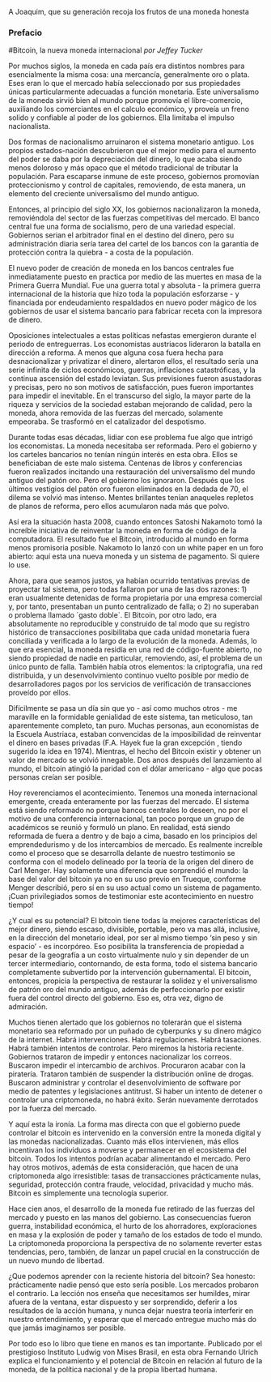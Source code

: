 A Joaquim, que su generación recoja los frutos de una moneda honesta
### Prefacio
#Bitcoin, la nueva moneda internacional
*por Jeffey Tucker*

Por muchos siglos, la moneda en cada país era distintos nombres para esencialmente la misma cosa: una mercancía, generalmente oro o plata. Eses eran lo que el mercado había seleccionado por sus propiedades únicas particularmente adecuadas a función monetaria. Este universalismo de la moneda sirvió bien al mundo porque promovía el libre-comercio, auxiliando los comerciantes en el calculo económico, y proveía un freno solido y confiable al poder de los gobiernos. Ella limitaba el impulso nacionalista.

 Dos formas de nacionalismo arruinaron el sistema monetario antiguo. Los propios estados-nación descubrieron que el mejor medio para el aumento del poder se daba por la depreciación del dinero, lo que acaba siendo menos doloroso y más opaco que el método tradicional de tributar la populación. Para escaparse inmune de este proceso, gobiernos promovían proteccionismo y control de capitales,  removiendo, de esta manera, un elemento del creciente universalismo del mundo antiguo.

 Entonces, al principio del siglo XX, los gobiernos nacionalizaron la moneda, removiéndola del sector de las fuerzas competitivas del mercado. El banco central fue una forma de socialismo, pero de una variedad especial. Gobiernos serian el arbitrador final en el destino del dinero, pero su administración diaria sería tarea del cartel de los bancos con la garantía de protección contra la quiebra - a costa de la populación.

 El nuevo poder de creación de moneda en los bancos centrales fue inmediatamente puesto en practica por medio de las muertes en masa de la Primera Guerra Mundial. Fue una guerra total y absoluta - la primera guerra internacional de la historia que hizo toda la populación esforzarse - y financiada por endeudamiento respaldados en nuevo poder mágico de los gobiernos de usar el sistema bancario para fabricar receta con la impresora de dinero.

 Oposiciones intelectuales a estas políticas nefastas emergieron durante el periodo de entreguerras. Los economistas austriacos lideraron la batalla en dirección a reforma. A menos que alguna cosa fuera hecha para desnacionalizar y privatizar el dinero, alertaron ellos, el resultado sería una serie infinita de ciclos económicos, guerras, inflaciones catastróficas, y la continua ascensión del estado leviatan. Sus previsiones fueron asustadoras y precisas, pero no son motivos de satisfacción, pues fueron importantes para impedir el inevitable. En el transcurso del siglo, la mayor parte de la riqueza y servicios de la sociedad estaban mejorando de calidad, pero la moneda, ahora removida de las fuerzas del mercado, solamente empeoraba. Se trasformó en el catalizador del despotismo.

 Durante todas esas décadas, lidiar con ese problema fue algo que intrigó los economistas. La moneda necesitaba ser reformada. Pero el gobierno y los carteles bancarios no tenían ningún interés en esta obra. Ellos se beneficiaban de este malo sistema. Centenas de libros y conferencias fueron realizados incitando una restauración del universalismo del mundo antiguo del patón oro. Pero el gobierno los ignoraron. Después que los últimos vestigios del patón oro fueron eliminados en la dedada de 70, el dilema se volvió mas intenso. Mentes brillantes tenían anaqueles repletos de planos de reforma, pero ellos acumularon nada más que polvo.

 Así era la situación hasta 2008, cuando entonces Satoshi Nakamoto tomó la increíble iniciativa de reinventar la moneda en forma de código de la computadora. El resultado fue el Bitcoin, introducido al mundo en forma menos promisoria posible. Nakamoto lo lanzó con un white paper en un foro abierto: aquí esta una nueva moneda y un sistema de pagamento. Si quiere lo use.

 Ahora, para que seamos justos, ya habían ocurrido tentativas previas de proyectar tal sistema, pero todas fallaron por una de las dos razones: 1) eran usualmente detenidas de forma propietaria por una empresa comercial y, por tanto, presentaban un punto centralizado de falla; o 2) no superaban o problema llamado ´gasto doble`. El Bitcoin, por otro lado, era absolutamente no reproducible y construido de tal modo que su registro histórico de transacciones posibilitaba que cada unidad monetaria fuera conciliada y verificada a lo largo de la evolución de la moneda. Además, lo que era esencial, la moneda residía en una red de código-fuente abierto, no siendo propiedad de nadie en particular, removiendo, así, el problema de un único punto de falla. También había otros elementos: la criptografia, una red distribuida, y un desenvolvimiento continuo vuelto posible por medio de desarrolladores pagos por los servicios de verificación de transacciones proveído por ellos.

 Difícilmente se pasa un día sin que yo - así como muchos otros - me maraville en la formidable genialidad de este sistema, tan meticuloso, tan aparentemente completo, tan puro. Muchas personas, aun economistas de la Escuela Austriaca, estaban convencidas de la imposibilidad de reinventar el dinero en bases privadas (F.A. Hayek fue la gran excepción , tiendo sugerido la idea en 1974). Mientras, el hecho del Bitcoin existir y obtener un valor de mercado se volvió innegable. Dos anos después del lanzamiento al mundo, el bitcoin atingió la paridad con el dólar americano - algo que pocas personas creían ser posible.

 Hoy reverenciamos el acontecimiento. Tenemos una moneda internacional emergente, creada enteramente por las fuerzas del mercado. El sistema está siendo reformado no porque bancos centrales lo deseen, no por el motivo de una conferencia internacional, tan poco porque un grupo de académicos se reunió y formuló un plano. En realidad, está siendo reformada de fuera a dentro y de bajo a cima, basado en los principios del emprendedurismo y de los intercambios de mercado. Es realmente increíble como el proceso que se desarrolla delante de nuestro testimonio se conforma con el modelo delineado por la teoría de la origen del dinero de Carl Menger. Hay solamente una diferencia que sorprendió el mundo: la base del valor del bitcoin ya no en su uso previo en Trueque, conforme Menger describió, pero sí en su uso actual como un sistema de pagamento. ¡Cuan privilegiados somos de testimoniar este acontecimiento en nuestro tiempo!

 ¿Y cual es su potencial? El bitcoin tiene todas la mejores características del mejor dinero, siendo escaso, divisible, portable, pero va mas allá, inclusive, en la dirección del monetario ideal, por ser al mismo tiempo ‘sin peso y sin espacio’  - es incorpóreo. Eso posibilita la transferencia de propiedad a pesar de la geografía a un costo virtualmente nulo y sin depender de un tercer intermediario, contornando, de esta forma, todo el sistema bancario completamente subvertido por la intervención gubernamental. El bitcoin, entonces, propicia la perspectiva de restaurar la solidez y el universalismo de patrón oro del mundo antiguo, además de perfeccionarlo por existir fuera del control directo del gobierno. Eso es, otra vez, digno de admiración.

 Muchos tienen alertado que los gobiernos no tolerarán que el sistema monetario sea reformado por un puñado de cyberpunks y su dinero mágico de la internet. Habrá intervenciones. Habrá regulaciones. Habrá tasaciones. Habrá también intentos de controlar. Pero miremos la historia reciente. Gobiernos trataron de impedir y entonces nacionalizar los correos. Buscaron impedir el intercambio de archivos. Procuraron acabar con la piratería. Trataron también de suspender la distribución online de drogas. Buscaron administrar y controlar el desenvolvimiento de software por medio de patentes y legislaciones antitrust. Si haber un intento de detener o controlar una criptomoneda, no habrá éxito. Serán nuevamente derrotados por la fuerza del mercado.

 Y aquí esta la ironía. La forma mas directa con que el gobierno puede controlar el bitcoin es intervenido en la conversión entre la moneda digital y las monedas nacionalizadas. Cuanto más ellos intervienen, más ellos incentivan los individuos a moverse y permanecer en el ecosistema del bitcoin. Todos los intentos podrían acabar alimentando el mercado. Pero hay otros motivos, además de esta consideración, que hacen de una criptomoneda algo irresistible: tasas de transacciones prácticamente nulas, seguridad, protección contra fraude, velocidad, privacidad y mucho más. Bitcoin es simplemente una tecnología superior. 

 Hace cien anos, el desarrollo de la moneda fue retirado de las fuerzas del mercado y puesto en las manos del gobierno. Las consecuencias fueron guerra, instabilidad económica, el hurto de los ahorradores, exploraciones en masa y la explosión de poder y tamaño de los estados de todo el mundo. La criptomoneda proporciona la perspectiva de no solamente reverter estas tendencias, pero, también, de lanzar un papel crucial en la construcción de un nuevo mundo de libertad.

 ¿Que podemos aprender con la reciente historia del bitcoin? Sea honesto: prácticamente nadie pensó que esto sería posible. Los mercados probaron el contrario. La lección nos enseña que necesitamos ser humildes, mirar afuera de la ventana, estar dispuesto y ser sorprendido, deferir a los resultados de la acción humana, y nunca dejar nuestra teoría interferir en nuestro entendimiento, y esperar que el mercado entregue mucho más do que jamás imaginamos ser posible.

 Por todo eso lo libro que tiene en manos es tan importante. Publicado por el prestigioso Instituto Ludwig von Mises Brasil, en esta obra Fernando Ulrich explica el funcionamiento y el potencial de Bitcoin en relación al futuro de la moneda, de la política nacional y de la propia libertad humana.
